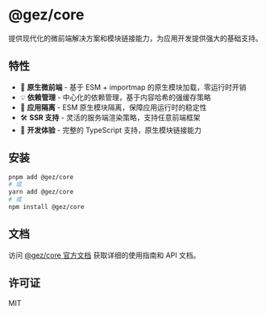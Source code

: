 # @gez/core

提供现代化的微前端解决方案和模块链接能力，为应用开发提供强大的基础支持。

## 特性

- 🚀 **原生微前端** - 基于 ESM + importmap 的原生模块加载，零运行时开销
- 💡 **依赖管理** - 中心化的依赖管理，基于内容哈希的强缓存策略
- 🎨 **应用隔离** - ESM 原生模块隔离，保障应用运行时的稳定性
- 🛠️ **SSR 支持** - 灵活的服务端渲染策略，支持任意前端框架
- 🔧 **开发体验** - 完整的 TypeScript 支持，原生模块链接能力

## 安装

```bash
pnpm add @gez/core
# 或
yarn add @gez/core
# 或
npm install @gez/core
```

## 文档

访问 [@gez/core 官方文档](https://www.esmnext.com) 获取详细的使用指南和 API 文档。

## 许可证

MIT